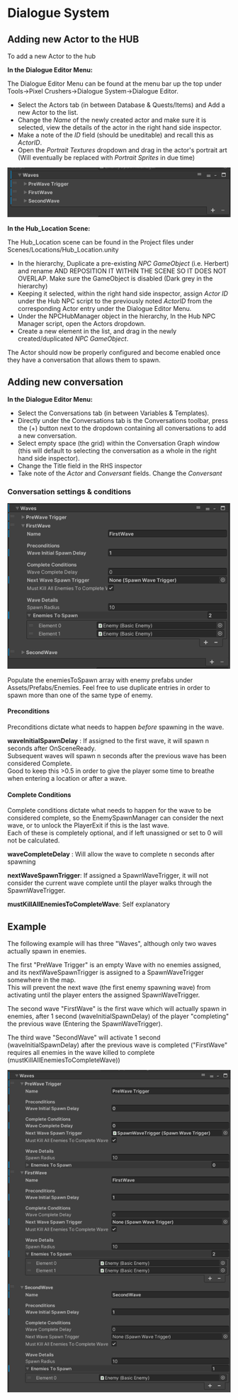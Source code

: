 # Dialogue System


## Adding new Actor to the HUB

To add a new Actor to the hub

**In the Dialogue Editor Menu:**

The Dialogue Editor Menu can be found at the menu bar up the top under Tools->Pixel Crushers->Dialogue System->Dialogue Editor.
- Select the Actors tab (in between Database & Quests/Items) and Add a new Actor to the list.
- Change the _Name_ of the newly created actor and make sure it is selected, view the details of the actor in the right hand side inspector.
- Make a note of the _ID_ field (should be uneditable) and recall this as _ActorID_.
- Open the _Portrait Textures_ dropdown and drag in the actor's portrait art (Will eventually be replaced with _Portrait Sprites_ in due time)

![waves](../resources/SpawningEnemies/SpawningEnemies_Waves.png)

**In the Hub_Location Scene:**

The Hub_Location scene can be found in the Project files under Scenes/Locations/Hub_Location.unity
- In the hierarchy, Duplicate a pre-existing _NPC GameObject_ (i.e. Herbert) and rename AND REPOSITION IT WITHIN THE SCENE SO IT DOES NOT OVERLAP. Make sure the GameObject is disabled (Dark grey in the hierarchy)
- Keeping it selected, within the right hand side inspector, assign _Actor ID_ under the Hub NPC script to the previously noted _ActorID_ from the corresponding Actor entry under the Dialogue Editor Menu.
- Under the NPCHubManager object in the hierarchy, In the Hub NPC Manager script, open the Actors dropdown.
- Create a new element in the list, and drag in the newly created/duplicated _NPC GameObject_.

The Actor should now be properly configured and become enabled once they have a conversation that allows them to spawn.

## Adding new conversation

**In the Dialogue Editor Menu:**
- Select the Conversations tab (in between Variables & Templates).
- Directly under the Conversations tab is the Conversations toolbar, press the (+) button next to the dropdown containing all conversations to add a new conversation.
- Select empty space (the grid) within the Conversation Graph window (this will default to selecting the conversation as a whole in the right hand side inspector).
- Change the Title field in the RHS inspector 
- Take note of the _Actor_ and _Conversant_ fields. Change the _Conversant_

### Conversation settings & conditions
![wave details](../resources/SpawningEnemies/wave_details.png)

Populate the enemiesToSpawn array with enemy prefabs under Assets/Prefabs/Enemies.
Feel free to use duplicate entries in order to spawn more than one of the same type of enemy.

#### Preconditions
Preconditions dictate what needs to happen _before_ spawning in the wave.

__waveInitialSpawnDelay__ : If assigned to the first wave, it will spawn n seconds after OnSceneReady.\
Subsequent waves will spawn n seconds after the previous wave has been considered Complete.\
Good to keep this >0.5 in order to give the player some time to breathe when entering a location or after a wave.

#### Complete Conditions
Complete conditions dictate what needs to happen for the wave to be considered complete, so the EnemySpawnManager can consider the next wave, or to unlock the PlayerExit if this is the last wave.\
Each of these is completely optional, and if left unassigned or set to 0 will not be calculated.

__waveCompleteDelay__ : Will allow the wave to complete n seconds after spawning

__nextWaveSpawnTrigger__: If assigned a SpawnWaveTrigger, it will not consider the current wave complete until the player walks through the SpawnWaveTrigger.

__mustKillAllEnemiesToCompleteWave__: Self explanatory


## Example
The following example will has three "Waves", although only two waves actually spawn in enemies.

The first "PreWave Trigger" is an empty Wave with no enemies assigned, and its nextWaveSpawnTrigger is assigned to a SpawnWaveTrigger somewhere in the map.\
This will prevent the next wave (the first enemy spawning wave) from activating until the player enters the assigned SpawnWaveTrigger.

The second wave "FirstWave" is the first wave which will actually spawn in enemies, after 1 second (waveInitialSpawnDelay) of the player "completing" the previous wave (Entering the SpawnWaveTrigger).

The third wave "SecondWave" will activate 1 second (waveInitialSpawnDelay) after the previous wave is completed ("FirstWave" requires all enemies in the wave killed to complete (mustKillAllEnemiesToCompleteWave))

![Example](../resources/SpawningEnemies/waves_example.png)
